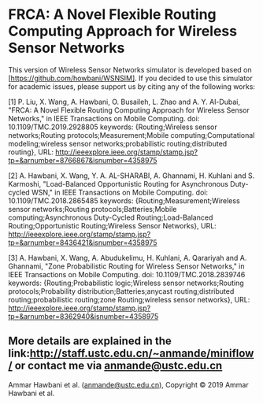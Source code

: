 # FRCA: A Novel Flexible Routing Computing Approach for Wireless Sensor Networks
 This version of Wireless Sensor Networks simulator is developed based on [https://github.com/howbani/WSNSIM]. If you decided to use this simulator for academic issues, please support us by citing any of the following works:

[1] P. Liu, X. Wang, A. Hawbani, O. Busaileh, L. Zhao and A. Y. Al-Dubai, "FRCA: A Novel Flexible Routing Computing Approach for Wireless Sensor Networks," in IEEE Transactions on Mobile Computing.
doi: 10.1109/TMC.2019.2928805
keywords: {Routing;Wireless sensor networks;Routing protocols;Measurement;Mobile computing;Computational modeling;wireless sensor networks;probabilistic routing;distributed routing},
URL: http://ieeexplore.ieee.org/stamp/stamp.jsp?tp=&arnumber=8766867&isnumber=4358975

[2] A. Hawbani, X. Wang, Y. A. AL-SHARABI, A. Ghannami, H. Kuhlani and S. Karmoshi, "Load-Balanced Opportunistic Routing for Asynchronous Duty-cycled WSN," in IEEE Transactions on Mobile Computing. doi: 10.1109/TMC.2018.2865485 keywords: {Routing;Measurement;Wireless sensor networks;Routing protocols;Batteries;Mobile computing;Asynchronous Duty-Cycled Routing;Load-Balanced Routing;Opportunistic Routing;Wireless Sensor Networks}, URL: http://ieeexplore.ieee.org/stamp/stamp.jsp?tp=&arnumber=8436421&isnumber=4358975

[3] A. Hawbani, X. Wang, A. Abudukelimu, H. Kuhlani, A. Qarariyah and A. Ghannami, "Zone Probabilistic Routing for Wireless Sensor Networks," in IEEE Transactions on Mobile Computing. doi: 10.1109/TMC.2018.2839746 keywords: {Routing;Probabilistic logic;Wireless sensor networks;Routing protocols;Probability distribution;Batteries;anycast routing;distributed routing;probabilistic routing;zone Routing;wireless sensor networks}, URL: http://ieeexplore.ieee.org/stamp/stamp.jsp?tp=&arnumber=8362940&isnumber=4358975

 
More details are explained in the link:http://staff.ustc.edu.cn/~anmande/miniflow/ or contact me via anmande@ustc.edu.cn
---
Ammar Hawbani et al. (anmande@ustc.edu.cn), Copyright © 2019 Ammar Hawbani et al.
